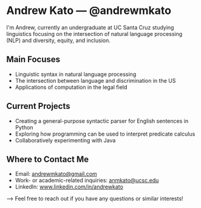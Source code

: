# Andrew Kato — @andrewmkato

I'm Andrew, currently an undergraduate at UC Santa Cruz studying linguistics focusing on the intersection of natural language processing (NLP) and diversity, equity, and inclusion.

## Main Focuses

- Linguistic syntax in natural language processing
- The intersection between language and discrimination in the US
- Applications of computation in the legal field

## Current Projects

- Creating a general-purpose syntactic parser for English sentences in Python
- Exploring how programming can be used to interpret predicate calculus 
- Collaboratively experimenting with Java

## Where to Contact Me

- Email: andrewmkato@gmail.com
- Work- or academic-related inquiries: anmkato@ucsc.edu
- LinkedIn: www.linkedin.com/in/andrewkato

--> Feel free to reach out if you have any questions or similar interests!
